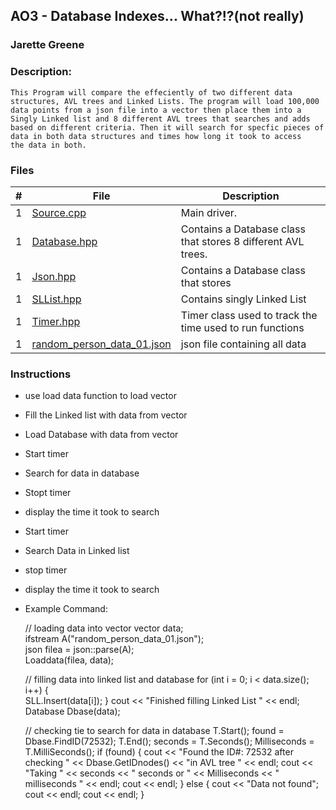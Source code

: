 ## AO3 - Database Indexes... What?!?(not really)
### Jarette Greene
### Description:

    This Program will compare the effeciently of two different data
    structures, AVL trees and Linked Lists. The program will load 100,000
    data points from a json file into a vector then place them into a Singly Linked list and 8 different AVL trees that searches and adds 
    based on different criteria. Then it will search for specfic pieces of data in both data structures and times how long it took to access
    the data in both. 

### Files

|   #   | File             | Description                                        |
| :---: | ---------------  | -------------------------------------------------- |
|   1   | [Source.cpp](https://github.com/Jarette/3013--Algorithms--Greene/blob/main/Assignment/P01/Source.cpp)| Main driver.|
|   1   | [Database.hpp](https://github.com/Jarette/3013--Algorithms--Greene/blob/main/Assignment/P01/Database.hpp)| Contains a Database class that stores 8 different AVL trees.|
|   1   | [Json.hpp](https://github.com/Jarette/3013--Algorithms--Greene/blob/main/Assignment/P01/json.hpp)|Contains a Database class that stores |
|   1   | [SLList.hpp](https://github.com/Jarette/3013--Algorithms--Greene/blob/main/Assignment/P01/SLList.hpp)| Contains singly Linked List|
|   1   | [Timer.hpp](https://github.com/Jarette/3013--Algorithms--Greene/blob/main/Assignment/P01/Timer.hpp)| Timer class used to track the time used to run functions|
|   1   | [random_person_data_01.json](https://github.com/Jarette/3013--Algorithms--Greene/blob/main/Assignment/P01/random_person_data_01.json)|json file containing all data|


### Instructions

- use load data function to load vector
- Fill the Linked list with data from vector 
- Load Database with data from vector 
- Start timer
- Search for data in database
- Stopt timer
- display the time it took to search 
- Start timer
- Search Data in Linked list
- stop timer
- display the time it took to search 

- Example Command:

    // loading data into vector
    vector <jsondata> data; 					
	ifstream A("random_person_data_01.json"); 	
	json filea = json::parse(A);				
	Loaddata(filea, data);	

    // filling data into linked list and database
    for (int i = 0; i < data.size(); i++) {      
		SLL.Insert(data[i]);
	}
	cout << "Finished filling Linked List " << endl;
	Database Dbase(data);   			

    // checking tie to search for data in database
    T.Start();
	found = Dbase.FindID(72532);
	T.End();
	seconds = T.Seconds();
	Milliseconds = T.MilliSeconds();
	if (found) {
		cout << "Found the ID#: 72532 after checking " << Dbase.GetIDnodes() << "in AVL tree " << endl;
		cout << "Taking " << seconds << " seconds or " << Milliseconds << " milliseconds " << endl;
		cout << endl;
	}
	else {
		cout << "Data not found";
		cout << endl;
		cout << endl;
	}